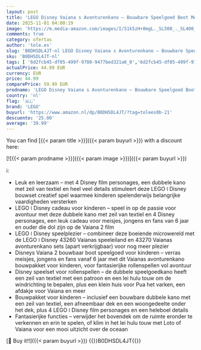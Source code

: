 ```yaml
---
layout: post
title: 'LEGO Disney Vaiana s Avonturenkano – Bouwbare Speelgoed Boot Met Textielzeil  Verwijderbaar Dek  Kampvuur en 3 Poppetjes Incl. Loto en Moni – Cadeau Voor Meisjes En Fans Vanaf 6 Jaar – 43270'
date: 2025-11-01 04:00:19
image: 'https://m.media-amazon.com/images/I/51k5zH+8mgL._SL500_._SL400_.jpg'
comments: true
category: ofertas
author: 'tole.es'
slug: 'B0DHSDL4JT-nl LEGO Disney Vaiana s Avonturenkano – Bouwbare Speelgoed...'
sku: 'B0DHSDL4JT-nl'
tags: [ '6d2fcb45-df05-499f-9780-9477bed321a6_0','6d2fcb45-df05-499f-9780-9477bed321a6_501','Arborist Merchandising Root','Bouw- & constructiespeelgoed','Creatieve spellen','Educatief speelgoed','Self Service','Special Features Stores','Speelgoed & spellen','Speelgoedbouwsets','lego','🇳🇱', ]
actualPrice: 44.99 EUR
currency: EUR
price: 44.99
comparePrice: 59.99 EUR
prodname: 'LEGO Disney Vaiana s Avonturenkano – Bouwbare Speelgoed Boot Met Textielzeil  Verwijderbaar Dek  Kampvuur en 3 Poppetjes Incl. Loto en Moni – Cadeau Voor Meisjes En Fans Vanaf 6 Jaar – 43270'
country: 'nl'
flag: '🇳🇱'
brand: 'LEGO'
buyurl: 'https://www.amazon.nl/dp/B0DHSDL4JT/?tag=tolees0b-21'
descuento: '25.00'
average: '39.99'
---
```


You can find [{{< param title >}}]({{< param buyurl >}}) with a discount here:

[![{{< param prodname >}}]({{< param image >}})]({{< param buyurl >}})

ℹ️:

- Leuk en leerzaam – met 4 Disney film personages, een dubbele kano met zeil van textiel en heel veel details stimuleert deze LEGO ǀ Disney bouwset creatief spel waarmee kinderen spelenderwijs belangrijke vaardigheden versterken
- LEGO ǀ Disney cadeau voor kinderen – speel in op de passie voor avontuur met deze dubbele kano met zeil van textiel en 4 Disney personages, een leuk cadeau voor meisjes, jongens en fans van 6 jaar en ouder die dol zijn op de Vaiana 2 film
- LEGO ǀ Disney speelplezier – combineer deze boeiende microwereld met de LEGO ǀ Disney 43260 Vaianas speeleiland en 43270 Vaianas avonturenkano sets (apart verkrijgbaar) voor nog meer plezier
- Disneys Vaiana 2 bouwbaar boot speelgoed voor kinderen – verras meisjes, jongens en fans vanaf 6 jaar met dit Vaianas avonturenkano bouwpakket voor kinderen, voor fantasierijke rollenspellen vol avontuur
- Disney speelset voor rollenspellen – de dubbele speelgoedkano heeft een zeil van textiel met een patroon en een lei hulu touw om de windrichting te bepalen, plus een klein huis voor Pua het varken, een afdakje voor Vaiana en meer
- Bouwpakket voor kinderen – inclusief een bouwbare dubbele kano met een zeil van textiel, een afneembaar dek en een woongedeelte onder het dek, plus 4 LEGO ǀ Disney film personages en een heleboel details
- Fantasierijke functies – verwijder het bovendek om de ruimte eronder te verkennen en erin te spelen, of klim in het lei hulu touw met Loto of Vaiana voor een mooi uitzicht over de oceaan

[🛒 Buy it!!]({{< param buyurl >}})
{{<world>}}B0DHSDL4JT{{</world>}}
